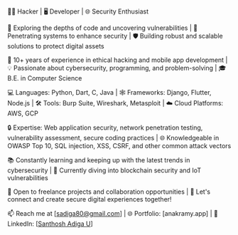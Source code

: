 👨‍💻 Hacker | 🖥️ Developer | 🌐 Security Enthusiast

🔭 Exploring the depths of code and uncovering vulnerabilities | 🌌 Penetrating systems to enhance security | 🛡️ Building robust and scalable solutions to protect digital assets

🌟 10+ years of experience in ethical hacking and mobile app development | 💡 Passionate about cybersecurity, programming, and problem-solving | 🎓 B.E. in Computer Science

💻 Languages: Python, Dart, C, Java | 🕸️ Frameworks: Django, Flutter, Node.js | 🛠️ Tools: Burp Suite, Wireshark, Metasploit | ☁️ Cloud Platforms: AWS, GCP

🔒 Expertise: Web application security, network penetration testing, vulnerability assessment, secure coding practices | 🌐 Knowledgeable in OWASP Top 10, SQL injection, XSS, CSRF, and other common attack vectors

📚 Constantly learning and keeping up with the latest trends in cybersecurity | 🌱 Currently diving into blockchain security and IoT vulnerabilities

💼 Open to freelance projects and collaboration opportunities | 🤝 Let's connect and create secure digital experiences together!

📫 Reach me at [sadiga80@gmail.com] | 🌐 Portfolio: [anakramy.app] | 💼 LinkedIn: [[Santhosh Adiga U](https://www.linkedin.com/in/santhosh-adiga-u-b699b37a/)]
